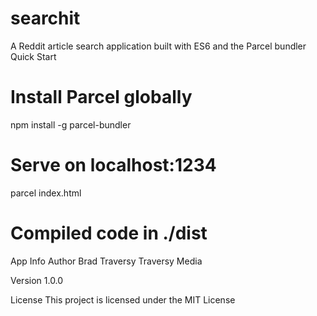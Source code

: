 # searchit
A Reddit article search application built with ES6 and the Parcel bundler
Quick Start
# Install Parcel globally
npm install -g parcel-bundler

# Serve on localhost:1234
parcel index.html

# Compiled code in ./dist
App Info
Author
Brad Traversy Traversy Media

Version
1.0.0

License
This project is licensed under the MIT License
